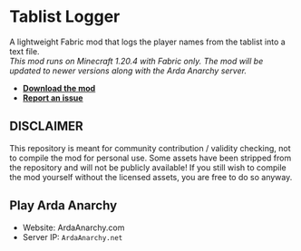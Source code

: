 # Tablist Logger
A lightweight Fabric mod that logs the player names from the tablist into a text file.\
*This mod runs on Minecraft 1.20.4 with Fabric only. The mod will be updated to newer versions along with the Arda Anarchy server.*  
- [__Download the mod__](https://github.com/ByteVexer/tablist-logger/releases/latest)
- [__Report an issue__](https://github.com/ByteVexer/tablist-logger/issues/new/choose)

## DISCLAIMER
This repository is meant for community contribution / validity checking, not to compile the mod for personal use. Some assets have been stripped from the repository and will not be publicly available! If you still wish to compile the mod yourself without the licensed assets, you are free to do so anyway.

## Play Arda Anarchy
- Website: ArdaAnarchy.com
- Server IP: `ArdaAnarchy.net`
